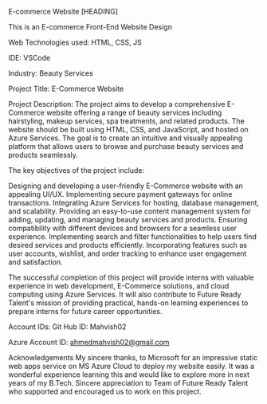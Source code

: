 E-commerce Website [HEADING]

This is an E-commerce Front-End Website Design

Web Technologies used: HTML, CSS, JS

IDE: VSCode

Industry: Beauty Services

Project Title: E-Commerce Website 

Project Description: The project aims to develop a comprehensive E-Commerce website offering a range of beauty services including hairstyling, makeup services, spa treatments, and related products. The website should be built using HTML, CSS, and JavaScript, and hosted on Azure Services. The goal is to create an intuitive and visually appealing platform that allows users to browse and purchase beauty services and products seamlessly.

The key objectives of the project include:

Designing and developing a user-friendly E-Commerce website with an appealing UI/UX.
Implementing secure payment gateways for online transactions.
Integrating Azure Services for hosting, database management, and scalability.
Providing an easy-to-use content management system for adding, updating, and managing beauty services and products.
Ensuring compatibility with different devices and browsers for a seamless user experience.
Implementing search and filter functionalities to help users find desired services and products efficiently.
Incorporating features such as user accounts, wishlist, and order tracking to enhance user engagement and satisfaction.

The successful completion of this project will provide interns with valuable experience in web development, E-Commerce solutions, and cloud computing using Azure Services. It will also contribute to Future Ready Talent's mission of providing practical, hands-on learning experiences to prepare interns for future career opportunities.

Account IDs:
Git Hub ID: Mahvish02

Azure Account ID: ahmedmahvish02@gmail.com


Acknowledgements
My sincere thanks, to Microsoft for an impressive static web apps service on MS Azure Cloud to deploy my website easily. It was a wonderful experience learning this and would like to explore more in next years of my B.Tech. Sincere appreciation to Team of Future Ready Talent who supported and encouraged us to work on this project.
